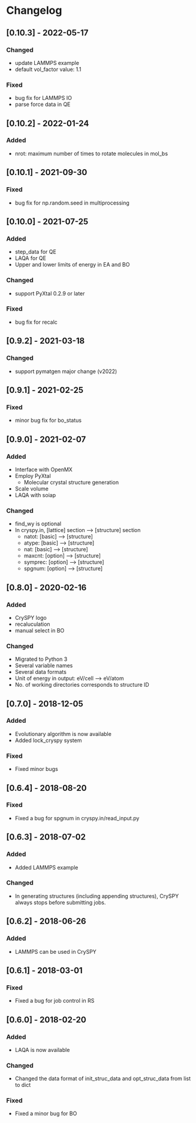 # Changelog

## [0.10.3] - 2022-05-17
### Changed
- update LAMMPS example
- default vol_factor value: 1.1

### Fixed
- bug fix for LAMMPS IO
- parse force data in QE

## [0.10.2] - 2022-01-24
### Added
- nrot: maximum number of times to rotate molecules in mol_bs

## [0.10.1] - 2021-09-30
### Fixed
- bug fix for np.random.seed in multiprocessing

## [0.10.0] - 2021-07-25
### Added
- step_data for QE
- LAQA for QE
- Upper and lower limits of energy in EA and BO

### Changed
- support PyXtal 0.2.9 or later

### Fixed
- bug fix for recalc

## [0.9.2] - 2021-03-18
### Changed
- support pymatgen major change (v2022)

## [0.9.1] - 2021-02-25
### Fixed
- minor bug fix for bo_status

## [0.9.0] - 2021-02-07
### Added
- Interface with OpenMX
- Employ PyXtal
  + Molecular crystal structure generation
- Scale volume
- LAQA with soiap

### Changed
- find_wy is optional
- In cryspy.in, [lattice] section --> [structure] section
  + natot: [basic] –> [structure]
  + atype: [basic] –> [structure]
  + nat: [basic] –> [structure]
  + maxcnt: [option] –> [structure]
  + symprec: [option] –> [structure]
  + spgnum: [option] –> [structure]

## [0.8.0] - 2020-02-16
### Added
- CrySPY logo
- recaluculation
- manual select in BO
### Changed
- Migrated to Python 3
- Several variable names
- Several data formats
- Unit of energy in output: eV/cell --> eV/atom
- No. of working directories corresponds to structure ID

## [0.7.0] - 2018-12-05
### Added
- Evolutionary algorithm is now available
- Added lock_cryspy system
### Fixed
- Fixed minor bugs

## [0.6.4] - 2018-08-20
### Fixed
- Fixed a bug for spgnum in cryspy.in/read_input.py

## [0.6.3] - 2018-07-02
### Added
- Added LAMMPS example
### Changed
- In generating structures (including appending structures), CrySPY always stops before submitting jobs.

## [0.6.2] - 2018-06-26
### Added
- LAMMPS can be used in CrySPY

## [0.6.1] - 2018-03-01
### Fixed
- Fixed a bug for job control in RS

## [0.6.0] - 2018-02-20
### Added
- LAQA is now available

### Changed
- Changed the data format of init_struc_data and opt_struc_data from list to dict

### Fixed
- Fixed a minor bug for BO
